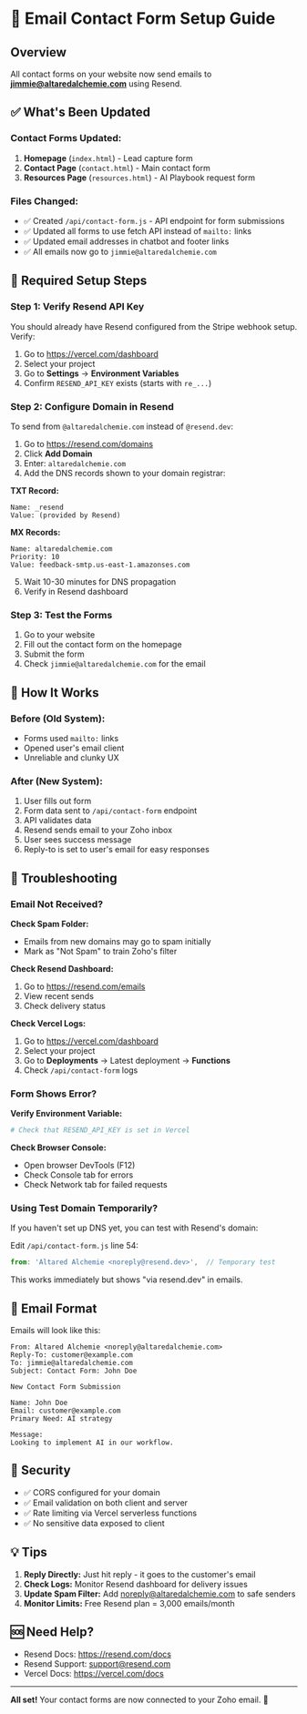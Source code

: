 # 📧 Email Contact Form Setup Guide

## Overview

All contact forms on your website now send emails to **jimmie@altaredalchemie.com** using Resend.

## ✅ What's Been Updated

### Contact Forms Updated:
1. **Homepage** (`index.html`) - Lead capture form
2. **Contact Page** (`contact.html`) - Main contact form  
3. **Resources Page** (`resources.html`) - AI Playbook request form

### Files Changed:
- ✅ Created `/api/contact-form.js` - API endpoint for form submissions
- ✅ Updated all forms to use fetch API instead of `mailto:` links
- ✅ Updated email addresses in chatbot and footer links
- ✅ All emails now go to `jimmie@altaredalchemie.com`

## 🚀 Required Setup Steps

### Step 1: Verify Resend API Key

You should already have Resend configured from the Stripe webhook setup. Verify:

1. Go to https://vercel.com/dashboard
2. Select your project
3. Go to **Settings** → **Environment Variables**
4. Confirm `RESEND_API_KEY` exists (starts with `re_...`)

### Step 2: Configure Domain in Resend

To send from `@altaredalchemie.com` instead of `@resend.dev`:

1. Go to https://resend.com/domains
2. Click **Add Domain**
3. Enter: `altaredalchemie.com`
4. Add the DNS records shown to your domain registrar:

**TXT Record:**
```
Name: _resend
Value: (provided by Resend)
```

**MX Records:**
```
Name: altaredalchemie.com
Priority: 10
Value: feedback-smtp.us-east-1.amazonses.com
```

5. Wait 10-30 minutes for DNS propagation
6. Verify in Resend dashboard

### Step 3: Test the Forms

1. Go to your website
2. Fill out the contact form on the homepage
3. Submit the form
4. Check `jimmie@altaredalchemie.com` for the email

## 📝 How It Works

### Before (Old System):
- Forms used `mailto:` links
- Opened user's email client
- Unreliable and clunky UX

### After (New System):
1. User fills out form
2. Form data sent to `/api/contact-form` endpoint
3. API validates data
4. Resend sends email to your Zoho inbox
5. User sees success message
6. Reply-to is set to user's email for easy responses

## 🔧 Troubleshooting

### Email Not Received?

**Check Spam Folder:**
- Emails from new domains may go to spam initially
- Mark as "Not Spam" to train Zoho's filter

**Check Resend Dashboard:**
1. Go to https://resend.com/emails
2. View recent sends
3. Check delivery status

**Check Vercel Logs:**
1. Go to https://vercel.com/dashboard
2. Select your project
3. Go to **Deployments** → Latest deployment → **Functions**
4. Check `/api/contact-form` logs

### Form Shows Error?

**Verify Environment Variable:**
```bash
# Check that RESEND_API_KEY is set in Vercel
```

**Check Browser Console:**
- Open browser DevTools (F12)
- Check Console tab for errors
- Check Network tab for failed requests

### Using Test Domain Temporarily?

If you haven't set up DNS yet, you can test with Resend's domain:

Edit `/api/contact-form.js` line 54:
```javascript
from: 'Altared Alchemie <noreply@resend.dev>',  // Temporary test
```

This works immediately but shows "via resend.dev" in emails.

## 📧 Email Format

Emails will look like this:

```
From: Altared Alchemie <noreply@altaredalchemie.com>
Reply-To: customer@example.com
To: jimmie@altaredalchemie.com
Subject: Contact Form: John Doe

New Contact Form Submission

Name: John Doe
Email: customer@example.com
Primary Need: AI strategy

Message:
Looking to implement AI in our workflow.
```

## 🔐 Security

- ✅ CORS configured for your domain
- ✅ Email validation on both client and server
- ✅ Rate limiting via Vercel serverless functions
- ✅ No sensitive data exposed to client

## 💡 Tips

1. **Reply Directly:** Just hit reply - it goes to the customer's email
2. **Check Logs:** Monitor Resend dashboard for delivery issues
3. **Update Spam Filter:** Add noreply@altaredalchemie.com to safe senders
4. **Monitor Limits:** Free Resend plan = 3,000 emails/month

## 🆘 Need Help?

- Resend Docs: https://resend.com/docs
- Resend Support: support@resend.com
- Vercel Docs: https://vercel.com/docs

---

**All set!** Your contact forms are now connected to your Zoho email. 🎉

